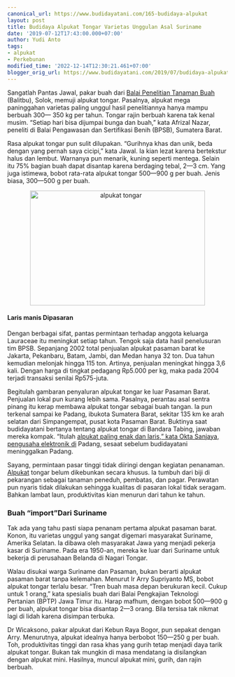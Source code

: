 ```yaml
---
canonical_url: https://www.budidayatani.com/165-budidaya-alpukat
layout: post
title: Budidaya Alpukat Tongar Varietas Unggulan Asal Suriname
date: '2019-07-12T17:43:00.000+07:00'
author: Yudi Anto
tags:
- alpukat
- Perkebunan
modified_time: '2022-12-14T12:30:21.461+07:00'
blogger_orig_url: https://www.budidayatani.com/2019/07/budidaya-alpukat-tongar-varietas.html
---
```


<p>Sangatlah Pantas Jawal, pakar buah dari <a href="http://balitbu.litbang.pertanian.go.id/index.php/hasil-penelitian-mainmenu-46/1006-alpukat-tongar-alpukat-unggul-dari-pasaman-barat" rel="nofollow">Balai Penelitian Tanaman Buah</a> (Balitbu), Solok, memuji alpukat tongar. Pasalnya, alpukat mega paninggahan varietas paling unggul hasil penelitiannya hanya mampu berbuah 300— 350 kg per tahun. Tongar rajin berbuah karena tak kenal musim. “Setiap hari bisa dijumpai bunga dan buah,” kata Afrizal Nazar, peneliti di Balai Pengawasan dan Sertifikasi Benih (BPSB), Sumatera Barat.</p><p>Rasa alpukat tongar pun sulit dilupakan. “Gurihnya khas dan unik, beda dengan yang pernah saya cicipi,” kata Jawal. Ia kian lezat karena bertekstur halus dan lembut. Warnanya pun menarik, kuning seperti mentega. Selain itu 75% bagian buah dapat disantap karena berdaging tebal, 2—3 cm. Yang juga istimewa, bobot rata-rata alpukat tongar 500—900 g per buah. Jenis biasa, 300—500 g per buah.</p><div style="clear: both; text-align: center;"><a style="margin-left: 1em; margin-right: 1em;" href="https://i0.wp.com/1.bp.blogspot.com/-piID0DLqqdI/XSb_yChmLsI/AAAAAAAAC5E/TqWWNHqX-Z0g6wuW2klOQhecpXcuYbYEACLcBGAs/s1600/alpukat_800x525.jpg?ssl=1"><img loading="lazy" title="alpukat tongar" src="https://i1.wp.com/1.bp.blogspot.com/-piID0DLqqdI/XSb_yChmLsI/AAAAAAAAC5E/TqWWNHqX-Z0g6wuW2klOQhecpXcuYbYEACLcBGAs/s400/alpukat_800x525.jpg?resize=400%2C262&amp;ssl=1" alt="alpukat tongar" width="400" height="262" border="0" data-original-height="525" data-original-width="800" data-recalc-dims="1" /></a></div><h4>Laris manis Dipasaran</h4><p>Dengan berbagai sifat, pantas permintaan terhadap anggota keluarga Lauraceae itu meningkat setiap tahun. Tengok saja data hasil penelusuran tim BPSB. Sepanjang 2002 total penjualan alpukat pasaman barat ke Jakarta, Pekanbaru, Batam, Jambi, dan Medan hanya 32 ton. Dua tahun kemudian melonjak hingga 115 ton. Artinya, penjualan meningkat hingga 3,6 kali. Dengan harga di tingkat pedagang Rp5.000 per kg, maka pada 2004 terjadi transaksi senilai Rp575-juta.</p><p>Begitulah gambaran penyaluran alpukat tongar ke luar Pasaman Barat. Penjualan lokal pun kurang lebih sama. Pasalnya, perantau asal sentra pinang itu kerap membawa alpukat tongar sebagai buah tangan. Ia pun terkenal sampai ke Padang, ibukota Sumatera Barat, sekitar 135 km ke arah selatan dari Simpangempat, pusat kota Pasaman Barat. Buktinya saat budidayatani bertanya tentang alpukat tongar di Bandara Tabing, jawaban mereka kompak. “Itulah <a style="width: auto !important;" href="https://www.budidayatani.com/2019/06/varian-alpukat-dari-3-kota-di-tanah-air.html" data-wpil-post-to-="data-wpil-post-to-">alpukat paling enak dan laris,” kata Okta Sanjaya, pengusaha elektronik di</a> Padang, sesaat sebelum budidayatani meninggalkan Padang.</p><p>Sayang, permintaan pasar tinggi tidak diiringi dengan kegiatan penanaman. <a href="https://www.cabi.org/isc/datasheet/49072" rel="nofollow">Alpukat</a> tongar belum dikebunkan secara khusus. Ia tumbuh dari biji di pekarangan sebagai tanaman peneduh, pembatas, dan pagar. Perawatan pun nyaris tidak dilakukan sehingga kualitas di pasaran lokal tidak seragam. Bahkan lambat laun, produktivitas kian menurun dari tahun ke tahun.</p><h3>Buah &#8220;import&#8221;Dari Suriname</h3><p>Tak ada yang tahu pasti siapa penanam pertama alpukat pasaman barat. Konon, itu varietas unggul yang sangat digemari masyarakat Suriname, Amerika Selatan. Ia dibawa oleh masyarakat Jawa yang menjadi pekerja kasar di Suriname. Pada era 1950-an, mereka ke luar dari Suriname untuk bekerja di perusahaan Belanda di Nagari Tongar.</p><p>Walau disukai warga Suriname dan Pasaman, bukan berarti alpukat pasaman barat tanpa kelemahan. Menurut Ir Arry Supriyanto MS, bobot alpukat tongar terlalu besar. “Tren buah masa depan berukuran kecil. Cukup untuk 1 orang,” kata spesialis buah dari Balai Pengkajian Teknologi Pertanian (BPTP) Jawa Timur itu. Harap mafhum, dengan bobot 500—900 g per buah, alpukat tongar bisa disantap 2—3 orang. Bila tersisa tak nikmat lagi di lidah karena disimpan terbuka.</p><p>Dr Wicaksono, pakar alpukat dari Kebun Raya Bogor, pun sepakat dengan Arry. Menurutnya, alpukat idealnya hanya berbobot 150—250 g per buah. Toh, produktivitas tinggi dan rasa khas yang gurih tetap menjadi daya tarik alpukat tongar. Bukan tak mungkin di masa mendatang ia disilangkan dengan alpukat mini. Hasilnya, muncul alpukat mini, gurih, dan rajin berbuah.</p>
